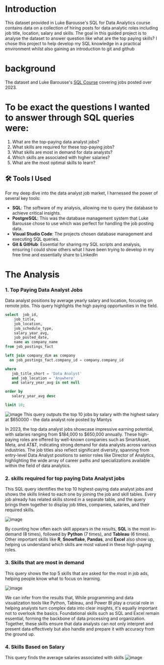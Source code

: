 # Introduction

This dataset provided in Luke Barousse's SQL for Data Analytics course contains data on a collection of hiring posts for data analytic roles including job title, location, salary and skills. The goal in this guided project is to analyse the dataset to answer question like what are the top paying skills? I chose this project to help develop my SQL knowledge in a practical environment whilst also gaining an introduction to git and github

# background
The dataset and Luke Barousse's [SQL Course](https://lukebarousse.com/sql) covering jobs posted over 2023. 

# To be exact the questions I wanted to answer through SQL queries were:  
1. What are the top-paying data analyst jobs?  
2. What skills are required for these top-paying jobs?  
3. What skills are most in demand for data analysts?  
4. Which skills are associated with higher salaries?  
5. What are the most optimal skills to learn?

## 🛠 Tools I Used
For my deep dive into the data analyst job market, I harnessed the power of several key tools:

- **SQL**: The software of my analysis, allowing me to query the database to achieve critical insights.
- **PostgreSQL**: This was the database management system that Luke Barousse chose to use which was perfect for handling the job posting data.
- **Visual Studio Code**: The projects chosen database management and executing SQL queries.
- **Git & GitHub**: Essential for sharing my SQL scripts and analysis, ensuring I could show others what I have been trying to develop in my free time and essentially share to LinkedIn

# The Analysis

### 1. Top Paying Data Analyst Jobs

Data analyst positions by average yearly salary and location, focusing on remote jobs. This query highlights the high paying opportunities in the field.

```sql
select  job_id,
    job_title,
    job_location,
    job_schedule_type,
    salary_year_avg,
    job_posted_date,
    name as company_name  
from job_postings_fact

left join company_dim as company 
  on job_postings_fact.company_id = company.company_id

where 
   job_title_short = 'Data Analyst'
   and job_location = 'Anywhere'
   and salary_year_avg is not null

order by 
   salary_year_avg desc

limit 10;
```
![image](https://github.com/user-attachments/assets/5e53b33d-18b7-49ca-b2f0-4d101ec591fc)
This query outputs the top 10 jobs by salary with the highest salary at $650000 - the data analyst role posted by Mantys 

In 2023, the top data analyst jobs showcase impressive earning potential, with salaries ranging from \$184,000 to \$650,000 annually. These high-paying roles are offered by well-known companies such as SmartAsset, Meta, and AT\&T, indicating strong demand for data analysts across various industries. The job titles also reflect significant diversity, spanning from entry-level Data Analyst positions to senior roles like Director of Analytics, highlighting the wide array of career paths and specializations available within the field of data analytics.

### 2. skills required for top paying Data Analyst jobs
This SQL query identifies the top 10 highest-paying data analyst jobs and shows the skills linked to each one by joining the job and skill tables. Every job already has related skills stored in a separate table, and the query brings them together to display job titles, companies, salaries, and their required skills.

![image](https://github.com/user-attachments/assets/c662440c-e3e5-4809-a650-689aed4fd3b0)

 By counting how often each skill appears in the results, **SQL** is the most in-demand (8 times), followed by **Python** (7 times), and **Tableau** (6 times). Other important skills like **R**, **Snowflake**, **Pandas**, and **Excel** also show up, helping us understand which skills are most valued in these high-paying roles.

### 3. Skills that are most in demand
This query shows the top 5 skills that are asked for the most in job ads, helping people know what to focus on learning.

![image](https://github.com/user-attachments/assets/9cf07a53-0f2d-4942-8070-27fbcdfde207)

We can infer from the results that, While programming and data visualization tools like Python, Tableau, and Power BI play a crucial role in helping analysts turn complex data into clear insights, it's equally important not to overlook the basics. Foundational skills such as SQL and Excel remain essential, forming the backbone of data processing and organization. Together, these skills ensure that data analysts can not only interpret and present data effectively but also handle and prepare it with accuracy from the ground up.

### 4. Skills Based on Salary
This query finds the average salaries associated with skills
![image](https://github.com/user-attachments/assets/d1d55624-e0a0-4a43-9a38-8caccbcad34d)
